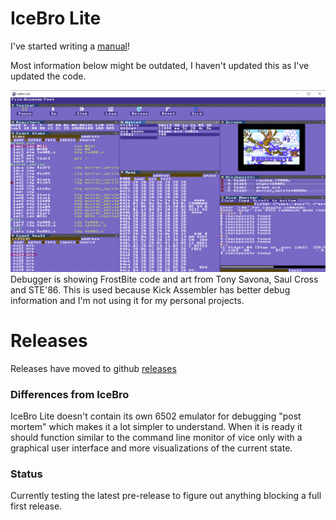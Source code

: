 # IceBro Lite

I've started writing a [manual](manual.MD)!

Most information below might be outdated, I haven't updated this as I've updated the code.

![IceBroLite](img/window.png)
Debugger is showing FrostBite code and art from Tony Savona, Saul Cross and STE'86. This is used because Kick Assembler has better debug information and I'm not using it for my personal projects.

# Releases

Releases have moved to github [releases](https://github.com/Sakrac/IceBroLite/releases/)

### Differences from IceBro

IceBro Lite doesn't contain its own 6502 emulator for debugging "post mortem" which makes it a lot simpler to understand. When it is ready it should function similar to the command line monitor of vice only with a graphical user interface and more visualizations of the current state.

### Status

Currently testing the latest pre-release to figure out anything blocking a full first release.